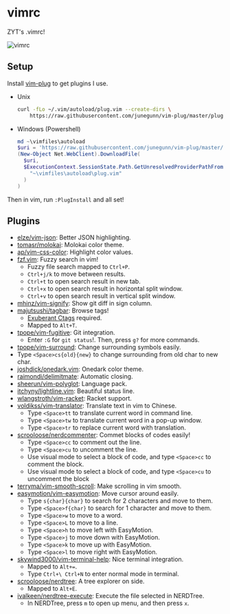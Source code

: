 # vimrc

ZYT's .vimrc!

![vimrc](https://s1.ax1x.com/2020/03/12/8VBpVI.png)

## Setup

Install [vim-plug](https://github.com/junegunn/vim-plug) to get plugins I use.

- Unix
    ```bash
    curl -fLo ~/.vim/autoload/plug.vim --create-dirs \
        https://raw.githubusercontent.com/junegunn/vim-plug/master/plug.vim
    ```

- Windows (Powershell)
    ```powershell
    md ~\vimfiles\autoload
    $uri = 'https://raw.githubusercontent.com/junegunn/vim-plug/master/plug.vim'
    (New-Object Net.WebClient).DownloadFile(
      $uri,
      $ExecutionContext.SessionState.Path.GetUnresolvedProviderPathFromPSPath(
        "~\vimfiles\autoload\plug.vim"
      )
    )
    ```

Then in vim, run ``:PlugInstall`` and all set!

## Plugins

- [elze/vim-json](https://github.com/elzr/vim-json): Better JSON highlighting.
- [tomasr/molokai](https://github.com/tomasr/molokai): Molokai color theme.
- [ap/vim-css-color](https://github.com/ap/vim-css-color): Highlight color values.
- [fzf.vim](https://github.com/junegunn/fzf.vim): Fuzzy search in vim!
    - Fuzzy file search mapped to `Ctrl+P`.
    - `Ctrl+j/k` to move between results.
    - `Ctrl+t` to open search result in new tab.
    - `Ctrl+x` to open search result in horizontal split window.
    - `Ctrl+v` to open search result in vertical split window.
- [mhinz/vim-signify](https://github.com/mhinz/vim-signify): Show git diff in sign column.
- [majutsushi/tagbar](https://github.com/majutsushi/tagbar): Browse tags!
    - [Exuberant Ctags](http://ctags.sourceforge.net/) required.
    - Mapped to `Alt+T`.
- [tpope/vim-fugitive](https://github.com/tpope/vim-fugitive): Git integration.
    - Enter `:G` for `git status`!. Then, press `g?` for more commands.
- [tpope/vim-surround](https://github.com/tpope/vim-surround): Change surrounding symbols easily.
- Type `<Space>cs{old}{new}` to change surrounding from old char to new char.
- [joshdick/onedark.vim](https://github.com/joshdick/onedark.vim): Onedark color theme.
- [raimondi/delimitmate](https://github.com/Raimondi/delimitMate): Automatic closing.
- [sheerun/vim-polyglot](https://github.com/sheerun/vim-polyglot): Language pack.
- [itchyny/lightline.vim](https://github.com/itchyny/lightline.vim): Beautiful status line.
- [wlangstroth/vim-racket](https://github.com/wlangstroth/vim-racket): Racket support.
- [voldikss/vim-translator](https://github.com/voldikss/vim-translator): Translate text in vim to Chinese.
    - Type `<Space>tt` to translate current word in command line.
    - Type `<Space>tw` to translate current word in a pop-up window.
    - Type `<Space>tr` to replace current word with translation.
- [scrooloose/nerdcommenter](https://github.com/preservim/nerdcommenter): Commet blocks of codes easily!
    - Type `<Space>cc` to comment out the line.
    - Type `<Space>cu` to uncomment the line.
    - Use visual mode to select a block of code, and type `<Space>cc` to comment the block.
    - Use visual mode to select a block of code, and type `<Space>cu` to uncomment the block
- [terryma/vim-smooth-scroll](https://github.com/terryma/vim-smooth-scroll): Make scrolling in vim smooth.
- [easymotion/vim-easymotion](https://github.com/easymotion/vim-easymotion): Move cursor around easily.
    - Type `s{char}{char}` to search for 2 characters and move to them.
    - Type `<Space>f{char}` to search for 1 character and move to them.
    - Type `<Space>w` to move to a word.
    - Type `<Space>L` to move to a line.
    - Type `<Space>h` to move left with EasyMotion.
    - Type `<Space>j` to move down with EasyMotion.
    - Type `<Space>k` to move up with EasyMotion.
    - Type `<Space>l` to move right with EasyMotion.
- [skywind3000/vim-terminal-help](https://github.com/skywind3000/vim-terminal-help): Nice terminal integration.
    - Mapped to `Alt+=`.
    - Type `Ctrl+\ Ctrl+N` to enter normal mode in terminal.
- [scrooloose/nerdtree](https://github.com/preservim/nerdtree): A tree explorer on side.
    - Mapped to `Alt+E`.
- [ivalkeen/nerdtree-execute](https://github.com/ivalkeen/nerdtree-execute): Execute the file selected in NERDTree.
    - In NERDTree, press `m` to open up menu, and then press `x`.
